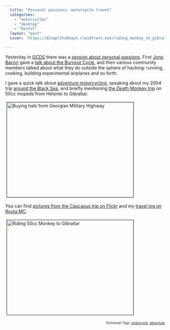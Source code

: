 ```yaml
---
  title: "Personal passions: motorcycle travel"
  categories: 
    - "motorcycles"
    - "desktop"
    - "bestof"
  layout: "post"
  cover: 'https://d2vqpl3tx84ay5.cloudfront.net/riding_monkey_to_gibraltar.jpg'

---
```

<p>
Yesterday in <a href="http://www.grancanariadesktopsummit.org/">GCDS</a> there was a <a href="http://blogs.gnome.org/bolsh/2009/07/07/last-minute-schedule-change-personal-passions/">session about personal passions</a>. First <a href="http://www.jonobacon.org/">Jono Bacon</a> gave a <a href="http://marnanel.livejournal.com/1260227.html">talk about the Burnout Cycle</a>, and then various community members talked about what they do outside the sphere of hacking: running, cooking, building experimental airplanes and so forth.
</p><p>
I gave a quick talk about <a href="http://www.adventure-motorcycling.com/">adventure motorcycling</a>, speaking about my 2004 trip <a href="http://www.routamc.org/journal/to-the-black-sea/">around the Black Sea</a>, and briefly mentioning <a href="http://www.deathmonkey.org/">the Death Monkey trip</a> on 50cc mopeds from Helsinki to Gibraltar.
</p><p>
<img src="https://d2vqpl3tx84ay5.cloudfront.net/georgian_military_highway_hats.jpg" height="300" width="400" border="1" hspace="4" vspace="4" alt="Buying hats from Georgian Military Highway" title="Buying hats from Georgian Military Highway" />
</p><p>
You can find <a href="http://www.flickr.com/photos/bergie/sets/72157601177213555/">pictures from the Caucasus trip on Flickr</a> and my <a href="http://www.routamc.org/journal/to-the-black-sea/">travel log on Routa MC</a>.
</p><p>
<img src="https://d2vqpl3tx84ay5.cloudfront.net/riding_monkey_to_gibraltar.jpg" height="300" width="400" border="1" hspace="4" vspace="4" alt="Riding 50cc Monkey to Gibraltar" title="Riding 50cc Monkey to Gibraltar" />
</p>
<p style="text-align:right;font-size:10px;">Technorati Tags: <a href="http://www.technorati.com/tag/motorcycle" rel="tag">motorcycle</a>, <a href="http://www.technorati.com/tag/adventure" rel="tag">adventure</a></p>
